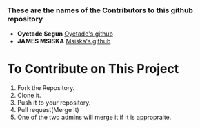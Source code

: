 ### These are the names of the Contributors to this github repository

* **Oyetade Segun** [Oyetade's github](https://github.com/oyetadesegun)
* **JAMES MSISKA** [Msiska's github](https://github.com/)

# To Contribute on This Project
1. Fork the Repository.
2. Clone it.
3. Push it to your repository.
4. Pull request(Merge it)
5. One of the two admins will merge it if it is appropraite.
